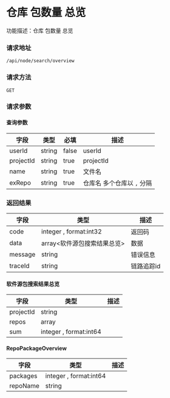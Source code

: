 # 仓库 包数量 总览
功能描述：仓库 包数量 总览

### 请求地址
```
/api/node/search/overview
```

### 请求方法
`GET`
### 请求参数

#### 查询参数

| 字段 | 类型 | 必填 | 描述 |
| -------- | -------- | -------- | -------- |
| userId     | string   | false       | userId |
| projectId     | string   | true       | projectId |
| name     | string   | true       | 文件名 |
| exRepo     | string   | true       | 仓库名 多个仓库以 `,` 分隔 |



### 返回结果
| 字段 | 类型 | 描述 |
| -------- | -------- | -------- |
| code     | integer , format:int32  | 返回码 |
| data     | array<软件源包搜索结果总览>   | 数据 |
| message     | string   | 错误信息 |
| traceId     | string   | 链路追踪id |
#### 软件源包搜索结果总览
| 字段 | 类型 | 描述 |
| -------- | -------- | -------- |
| projectId     | string   |  |
| repos     | array<RepoPackageOverview>   |  |
| sum     | integer , format:int64  |  |
#### RepoPackageOverview
| 字段 | 类型 | 描述 |
| -------- | -------- | -------- |
| packages     | integer , format:int64  |  |
| repoName     | string   |  |

